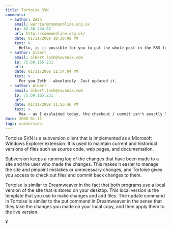```yaml
---
title: Tortoise SVN
comments:
  - author: Zeth
    email: warrior@commandline.org.uk
    ip: 82.36.234.82
    url: http://commandline.org.uk/
    date: 01/11/2008 10:30:08 PM
    text: >
      Hello, is it possible for you to put the whole post in the RSS feed? I read the blogs via an RSS Reader (Straw), and I often leave the house, my RSS reader downloads all the blogs in the morning and I might not have the network after that.
  - author: Albert
    email: albert.lash@savonix.com
    ip: 75.69.165.231
    url:
    date: 01/11/2008 11:54:04 PM
    text: >
      For you Zeth - absolutely. Just updated it.
  - author: Albert
    email: albert.lash@savonix.com
    ip: 75.69.165.231
    url:
    date: 01/11/2008 11:56:46 PM
    text: >
      Max - as I explained today, the checkout / commit isn't exactly like Dreamweaver's PUT command, but they are similar enough to make the comparison. When you commit new changes via subversion, they don't go to a live site like with dreamweaver, they go to the repository, which can't be run directly. I then check them out onto another server to run  the application, run the test, or serve the page.
date: 2008-01-11
tags: subversion
---
```

Tortoise SVN is a subversion client that is implemented as a Microsoft Windows Explorer extension.  It is used to maintain current and historical versions of files such as source code, web pages, and documentation.

Subversion keeps a running log of the changes that have been made to a site and the user who made the changes.  This makes it easier to manage the site and pinpoint mistakes or unnecessary changes, and Tortoise gives you access to check out files and commit back changes to them.

Tortoise is similar to Dreamweaver in the fact that both programs use a local version of the site that is stored on your desktop.  This local version is the template that you use to make changes and add files.  The update command in Tortoise is similar to the put command in Dreamweaver in the sense that they take the changes you made on your local copy, and then apply them to the live version.

¥

